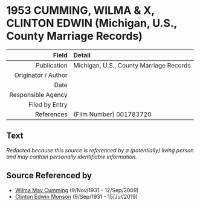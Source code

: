 ﻿---
layout: page
permalink: /sources/s32265800
---

# 1953 CUMMING, WILMA & X, CLINTON EDWIN (Michigan, U.S., County Marriage Records)

Field | Detail
---:|:---
Publication | Michigan, U.S., County Marriage Records
Originator / Author | 
Date | 
Responsible Agency | 
Filed by Entry | 
References | (Film Number) 001783720

## Text

_Redacted because this source is referenced by a (potentially) living person and may contain personally identifiable information._

## Source Referenced by

* [Wilma May Cumming](../people/@74680609@-wilma-may-cumming-b1931-11-9-d2009-9-12.md) (9/Nov/1931 - 12/Sep/2009)
* [Clinton Edwin Monson](../people/@24393948@-clinton-edwin-monson-b1931-9-9-d2019-7-15.md) (9/Sep/1931 - 15/Jul/2019)
